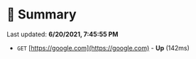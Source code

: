 # 📖 Summary
Last updated: **6/20/2021, 7:45:55 PM**

- `GET` [https://google.com](https://google.com) - **Up** (142ms)
